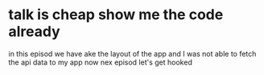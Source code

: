 # talk is cheap show me the code already 


in this episod we have ake the layout of the app and I was not able to fetch the api data to my app now nex episod let's get hooked 
